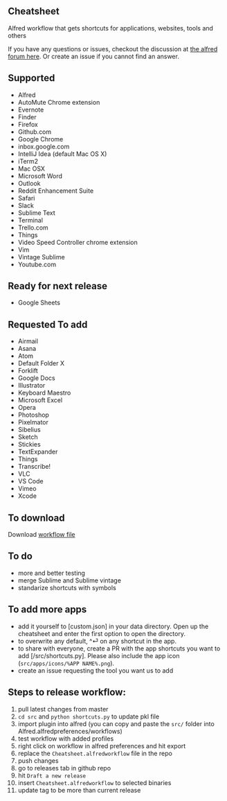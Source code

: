 Cheatsheet
----------

Alfred workflow that gets shortcuts for applications, websites, tools and others

If you have any questions or issues, checkout the discussion at [the alfred forum here](https://www.alfredforum.com/topic/10830-cheatsheet-shortcuts-for-your-tools/).
Or create an issue if you cannot find an answer.

Supported
---------
- Alfred
- AutoMute Chrome extension
- Evernote
- Finder
- Firefox
- Github.com
- Google Chrome
- inbox.google.com
- IntelliJ Idea (default Mac OS X)
- iTerm2
- Mac OSX
- Microsoft Word
- Outlook
- Reddit Enhancement Suite
- Safari
- Slack
- Sublime Text
- Terminal
- Trello.com
- Things
- Video Speed Controller chrome extension
- Vim
- Vintage Sublime
- Youtube.com

Ready for next release
----------------------
- Google Sheets

Requested To add
----------------
- Airmail
- Asana
- Atom
- Default Folder X
- Forklift
- Google Docs
- Illustrator
- Keyboard Maestro
- Microsoft Excel
- Opera
- Photoshop
- Pixelmator
- Sibelius
- Sketch
- Stickies
- TextExpander
- Things
- Transcribe!
- VLC
- VS Code
- Vimeo
- Xcode

To download
-----------
Download [workflow file](https://github.com/mutdmour/alfred-workflow-cheatsheet/raw/master/Cheatsheet.alfredworkflow)

To do
------
- more and better testing
- merge Sublime and Sublime vintage
- standarize shortcuts with symbols

To add more apps
----------------
- add it yourself to [custom.json] in your data directory. Open up the cheatsheet and enter the first option to open the directory.
- to overwrite any default, ^⏎ on any shortcut in the app.
- to share with everyone, create a PR with the app shortcuts you want to add [/src/shortcuts.py]. Please also include the app icon (`src/apps/icons/%APP NAME%.png`).
- create an issue requesting the tool you want us to add

Steps to release workflow:
----------------
1. pull latest changes from master
2. `cd src` and `python shortcuts.py` to update pkl file
3. import plugin into alfred (you can copy and paste the `src/` folder into Alfred.alfredpreferences/workflows)
4. test workflow with added profiles
5. right click on workflow in alfred preferences and hit export
6. replace the `Cheatsheet.alfredworkflow` file in the repo
7. push changes
8. go to releases tab in github repo
9. hit `Draft a new release`
10. insert `Cheatsheet.alfredworkflow` to selected binaries
11. update tag to be more than current release
